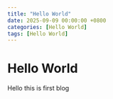 ```yaml
---
title: "Hello World"
date: 2025-09-09 00:00:00 +0800
categories: [Hello World]
tags: [Hello World]
---
```

# Hello World

Hello this is first blog